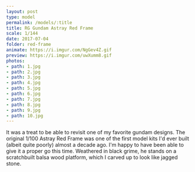 ```yaml
---
layout: post
type: model
permalink: /models/:title
title: RG Gundam Astray Red Frame
scale: 1/144 
date: 2017-07-04
folder: red-frame
animate: https://i.imgur.com/NgGev4Z.gif
preview: https://i.imgur.com/uwXumm8.gif
photos:
- path: 1.jpg
- path: 2.jpg
- path: 3.jpg
- path: 4.jpg
- path: 5.jpg
- path: 6.jpg
- path: 7.jpg
- path: 8.jpg
- path: 9.jpg
- path: 10.jpg												
---
```


It was a treat to be able to revisit one of my favorite gundam designs. The original 1/100 Astray Red Frame was one of the first model kits I'd ever built (albeit quite poorly) almost a decade ago. I'm happy to have been able to give it a proper go this time. Weathered in black grime, he stands on a scratchbuilt balsa wood platform, which I carved up to look like jagged stone.